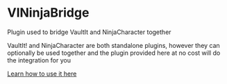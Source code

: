 # VINinjaBridge
Plugin used to bridge VaultIt and NinjaCharacter together

VaultIt! and NinjaCharacter are both standalone plugins, however they can optionally be used together and the plugin provided here at no cost will do the integration for you

[Learn how to use it here](https://github.com/DrowningDragons/VaultIt-Wiki/wiki/Ninja-Character-Integration)
